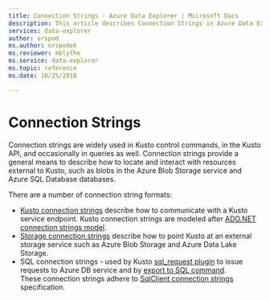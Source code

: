 ```yaml
---
title: Connection Strings - Azure Data Explorer | Microsoft Docs
description: This article describes Connection Strings in Azure Data Explorer.
services: data-explorer
author: orspod
ms.author: orspodek
ms.reviewer: mblythe
ms.service: data-explorer
ms.topic: reference
ms.date: 10/25/2018

---
```

# Connection Strings

Connection strings are widely used in Kusto control commands, in the Kusto API, and occasionally in queries as well.
Connection strings provide a general means to describe how to locate and interact with resources external to Kusto,
such as blobs in the Azure Blob Storage service and Azure SQL Database databases.

There are a number of connection string formats:

* [Kusto connection strings](./kusto.md) describe how to communicate with a Kusto service endpoint.
  Kusto connection strings are modeled after [ADO.NET connection strings model](https://docs.microsoft.com/en-us/dotnet/framework/data/adonet/connection-string-syntax).
* [Storage connection strings](./storage.md) describe how to point Kusto at an external storage service
  such as Azure Blob Storage and Azure Data Lake Storage.
* SQL connection strings - used by Kusto [sql_request plugin](../../query/sqlrequestplugin.md) to issue requests to
  Azure DB service and by [export to SQL command](../../management/data-export/export-data-to-sql.md).  
  These connection strings adhere to [SqlClient connection strings](https://docs.microsoft.com/en-us/dotnet/framework/data/adonet/connection-string-syntax#sqlclient-connection-strings) specification.